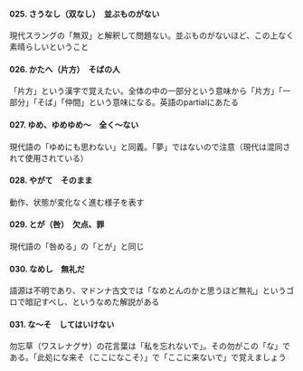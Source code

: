 #### 025. さうなし（双なし）　並ぶものがない
現代スラングの「無双」と解釈して問題ない。並ぶものがないほど、この上なく素晴らしいということ

#### 026. かたへ（片方）　そばの人
「片方」という漢字で覚えたい。全体の中の一部分という意味から「片方」「一部分」「そば」「仲間」という意味になる。英語のpartialにあたる

#### 027. ゆめ、ゆめゆめ〜　全く〜ない
現代語の「ゆめにも思わない」と同義。「夢」ではないので注意（現代は混同されて使用されている）

#### 028. やがて　そのまま
動作、状態が変化なく進む様子を表す

#### 029. とが（咎）　欠点、罪
現代語の「咎める」の「とが」と同じ

#### 030. なめし　無礼だ
語源は不明であり、マドンナ古文では「なめとんのかと思うほど無礼」というゴロで暗記すべし、というなめた解説がある

#### 031. な〜そ　してはいけない
勿忘草（ワスレナグサ）の花言葉は「私を忘れないで」。その勿がこの「な」である。「此処にな来そ（ここになこそ）」で「ここに来ないで」で覚えましょう


